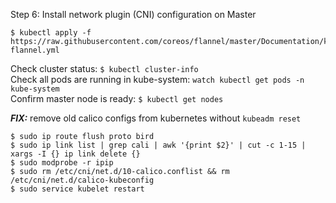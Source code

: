 Step 6: Install network plugin (CNI) configuration on Master

```
$ kubectl apply -f https://raw.githubusercontent.com/coreos/flannel/master/Documentation/kube-flannel.yml
```

Check cluster status: `$ kubectl cluster-info`  
Check all pods are running in kube-system: `watch kubectl get pods -n kube-system`  
Confirm master node is ready: `$ kubectl get nodes`

**_FIX:_** remove old calico configs from kubernetes without `kubeadm reset`

```
$ sudo ip route flush proto bird
$ sudo ip link list | grep cali | awk '{print $2}' | cut -c 1-15 | xargs -I {} ip link delete {}
$ sudo modprobe -r ipip
$ sudo rm /etc/cni/net.d/10-calico.conflist && rm /etc/cni/net.d/calico-kubeconfig
$ sudo service kubelet restart
```

